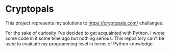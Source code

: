 # Cryptopals

This project represents my solutions to https://cryptopals.com/ challanges.

For the sake of curiosity I've decided to get acquainted with Python.
I wrote some code in it some time ago but nothing serious. This repository
can't be used to evaluate my programming level in terms of Python knowledge.
